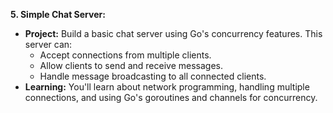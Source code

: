 **5. Simple Chat Server:**

* **Project:** Build a basic chat server using Go's concurrency features. This server can:
    * Accept connections from multiple clients.
    * Allow clients to send and receive messages.
    * Handle message broadcasting to all connected clients.
* **Learning:**  You'll learn about network programming, handling multiple connections, and using Go's goroutines and channels for concurrency.